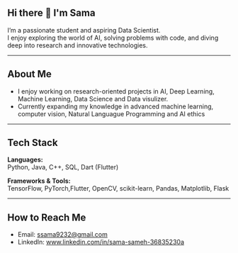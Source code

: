 ## Hi there 👋 I'm Sama 
I’m a passionate student and aspiring Data Scientist.  
I enjoy exploring the world of AI, solving problems with code, and diving deep into research and innovative technologies.

---

## About Me
- I enjoy working on research-oriented projects in AI, Deep Learning, Machine Learning, Data Science and Data visulizer. 
- Currently expanding my knowledge in advanced machine learning, computer vision, Natural Languague Programming and AI ethics

---

## Tech Stack

**Languages:**  
Python, Java, C++, SQL, Dart (Flutter)

**Frameworks & Tools:**  
TensorFlow, PyTorch,Flutter, OpenCV, scikit-learn, Pandas, Matplotlib, Flask

---

## How to Reach Me
- Email: ssama9232@gmail.com  
- LinkedIn: [www.linkedin.com/in/sama-sameh-36835230a
](#)  
